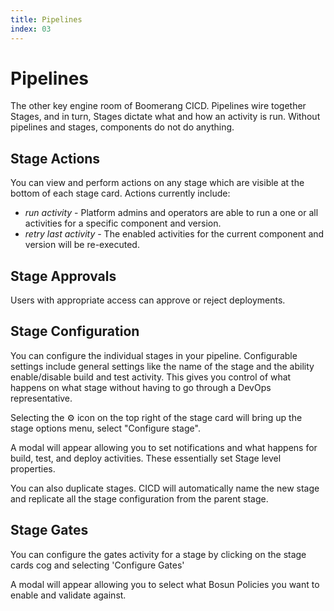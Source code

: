 ```yaml
---
title: Pipelines
index: 03
---
```


# Pipelines

The other key engine room of Boomerang CICD. Pipelines wire together Stages, and in turn, Stages dictate what and how an activity is run. Without pipelines and stages, components do not do anything.

## Stage Actions

You can view and perform actions on any stage which are visible at the bottom of each stage card. Actions currently include:
- _run activity_ - Platform admins and operators are able to run a one or all activities for a specific component and version.
- _retry last activity_ - The enabled activities for the current component and version will be re-executed.

## Stage Approvals

Users with appropriate access can approve or reject deployments.

## Stage Configuration

You can configure the individual stages in your pipeline. Configurable settings include general settings like the name of the stage and the ability enable/disable build and test activity. This gives you control of what happens on what stage without having to go through a DevOps representative.

Selecting the ⚙ icon on the top right of the stage card will bring up the stage options menu, select "Configure stage".

A modal will appear allowing you to set notifications and what happens for build, test, and deploy activities. These essentially set Stage level properties.

You can also duplicate stages. CICD will automatically name the new stage and replicate all the stage configuration from the parent stage.

## Stage Gates

You can configure the gates activity for a stage by clicking on the stage cards cog and selecting 'Configure Gates'

A modal will appear allowing you to select what Bosun Policies you want to enable and validate against.
